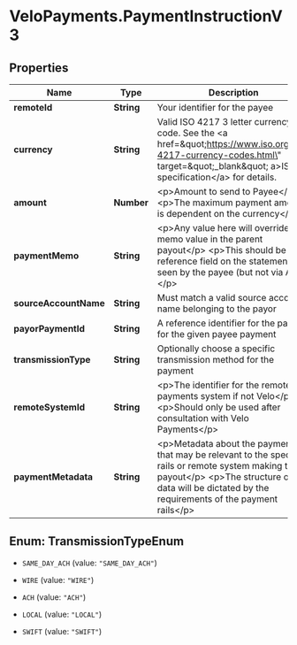 # VeloPayments.PaymentInstructionV3

## Properties

Name | Type | Description | Notes
------------ | ------------- | ------------- | -------------
**remoteId** | **String** | Your identifier for the payee | 
**currency** | **String** | Valid ISO 4217 3 letter currency code. See the &lt;a href&#x3D;\&quot;https://www.iso.org/iso-4217-currency-codes.html\&quot; target&#x3D;\&quot;_blank\&quot; a&gt;ISO specification&lt;/a&gt; for details. | 
**amount** | **Number** | &lt;p&gt;Amount to send to Payee&lt;/p&gt; &lt;p&gt;The maximum payment amount is dependent on the currency&lt;/p&gt;  | 
**paymentMemo** | **String** | &lt;p&gt;Any value here will override the memo value in the parent payout&lt;/p&gt; &lt;p&gt;This should be the reference field on the statement seen by the payee (but not via ACH)&lt;/p&gt;  | [optional] 
**sourceAccountName** | **String** | Must match a valid source account name belonging to the payor | 
**payorPaymentId** | **String** | A reference identifier for the payor for the given payee payment | [optional] 
**transmissionType** | **String** | Optionally choose a specific transmission method for the payment | [optional] 
**remoteSystemId** | **String** | &lt;p&gt;The identifier for the remote payments system if not Velo&lt;/p&gt; &lt;p&gt;Should only be used after consultation with Velo Payments&lt;/p&gt;  | [optional] 
**paymentMetadata** | **String** | &lt;p&gt;Metadata about the payment that may be relevant to the specific rails or remote system making the payout&lt;/p&gt; &lt;p&gt;The structure of the data will be dictated by the requirements of the payment rails&lt;/p&gt;  | [optional] 



## Enum: TransmissionTypeEnum


* `SAME_DAY_ACH` (value: `"SAME_DAY_ACH"`)

* `WIRE` (value: `"WIRE"`)

* `ACH` (value: `"ACH"`)

* `LOCAL` (value: `"LOCAL"`)

* `SWIFT` (value: `"SWIFT"`)





